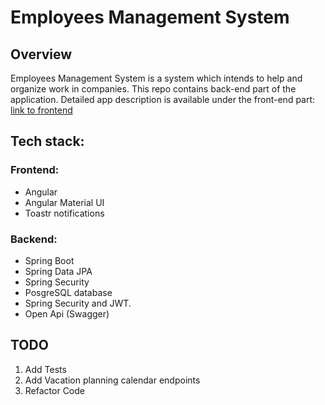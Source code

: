 # Employees Management System

## Overview
Employees Management System is a system which intends to help and organize work in companies. This repo contains back-end part of the application.
Detailed app description is available under the front-end part:
[link to frontend](https://github.com/rwedzony/EmployeeManagementSystem_Front)


## Tech stack:
### Frontend: 
+ Angular
+ Angular Material UI
+ Toastr notifications

### Backend:
+ Spring Boot
+ Spring Data JPA
+ Spring Security
+ PosgreSQL database
+ Spring Security and JWT.
+ Open Api (Swagger)

## TODO

1. Add Tests
2. Add Vacation planning calendar endpoints
3. Refactor Code
